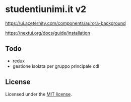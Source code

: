 # studentiunimi.it v2

<https://ui.aceternity.com/components/aurora-background> 

<https://nextui.org/docs/guide/installation>

## Todo
- redux
- gestione isolata per gruppo principale cdl

## License

Licensed under the [MIT license](https://github.com/nextui-org/next-pages-template/blob/main/LICENSE).
